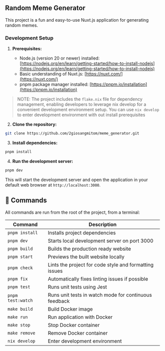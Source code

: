 ## Random Meme Generator

This project is a fun and easy-to-use Nuxt.js application for generating random memes.

### Development Setup

1. **Prerequisites:**

   - Node.js (version 20 or newer) installed: [https://nodejs.org/en/learn/getting-started/how-to-install-nodejs](https://nodejs.org/en/learn/getting-started/how-to-install-nodejs)
   - Basic understanding of Nuxt.js: [https://nuxt.com/](https://nuxt.com/)
   - pnpm package manager installed: [https://pnpm.io/installation](https://pnpm.io/installation)

> NOTE:
> The project includes the `flake.nix` file for dependency management, enabling developers to leverage nix develop for a convenient development environment setup. You can use `nix develop` to enter development environment with out install prerequisites

2. **Clone the repository:**

```bash
git clone https://github.com/2giosangmitom/meme_generator.git
```

3. **Install dependencies:**

```bash
pnpm install
```

4. **Run the development server:**

```bash
pnpm dev
```

This will start the development server and open the application in your default web browser at `http://localhost:3000`.

## 🧞 Commands

All commands are run from the root of the project, from a terminal:

| Command           | Description                                            |
| ----------------- | ------------------------------------------------------ |
| `pnpm install`    | Installs project dependencies                          |
| `pnpm dev`        | Starts local development server on port 3000           |
| `pnpm build`      | Builds the production ready website                    |
| `pnpm start`      | Previews the built website locally                     |
| `pnpm check`      | Lints the project for code style and formatting issues |
| `pnpm fix`        | Automatically fixes linting issues if possible         |
| `pnpm test`       | Runs unit tests using Jest                             |
| `pnpm test:watch` | Runs unit tests in watch mode for continuous feedback  |
| `make build`      | Build Docker image                                     |
| `make run`        | Run application with Docker                            |
| `make stop`       | Stop Docker container                                  |
| `make remove`     | Remove Docker container                                |
| `nix develop`     | Enter development environment                          |
